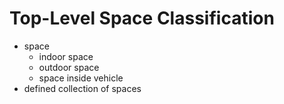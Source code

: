 # Top-Level Space Classification

* space
    * indoor space
    * outdoor space
    * space inside vehicle
* defined collection of spaces
